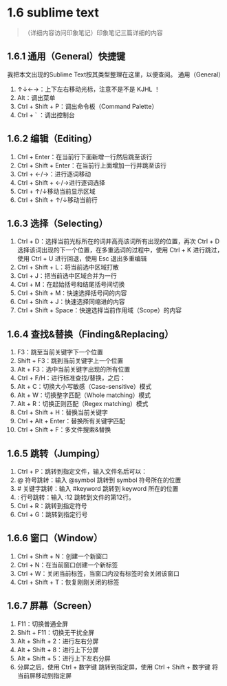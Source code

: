 # 1.6  sublime text
> （详细内容访问印象笔记）印象笔记三篇详细的内容


## 1.6.1 通用（General）快捷键
我把本文出现的Sublime Text按其类型整理在这里，以便查阅。
通用（General）
1. ↑↓←→：上下左右移动光标，注意不是不是 KJHL ！
2. Alt：调出菜单
3. Ctrl + Shift + P：调出命令板（Command Palette）
4. Ctrl + \` ：调出控制台


## 1.6.2 编辑（Editing）
1. Ctrl + Enter：在当前行下面新增一行然后跳至该行
2. Ctrl + Shift + Enter：在当前行上面增加一行并跳至该行
3. Ctrl + ←/→：进行逐词移动
4. Ctrl + Shift + ←/→进行逐词选择
5. Ctrl + ↑/↓移动当前显示区域
6. Ctrl + Shift + ↑/↓移动当前行


## 1.6.3 选择（Selecting）
1. Ctrl + D：选择当前光标所在的词并高亮该词所有出现的位置，再次 Ctrl + D 选择该词出现的下一个位置，在多重选词的过程中，使用 Ctrl + K 进行跳过，使用 Ctrl + U 进行回退，使用 Esc 退出多重编辑
2. Ctrl + Shift + L：将当前选中区域打散
3. Ctrl + J：把当前选中区域合并为一行
4. Ctrl + M：在起始括号和结尾括号间切换
5. Ctrl + Shift + M：快速选择括号间的内容
6. Ctrl + Shift + J：快速选择同缩进的内容
7. Ctrl + Shift + Space：快速选择当前作用域（Scope）的内容


## 1.6.4 查找&替换（Finding&Replacing）
1. F3：跳至当前关键字下一个位置
2. Shift + F3：跳到当前关键字上一个位置
3. Alt + F3：选中当前关键字出现的所有位置
4. Ctrl + F/H：进行标准查找/替换，之后：
5. Alt + C：切换大小写敏感（Case-sensitive）模式
6. Alt + W：切换整字匹配（Whole matching）模式
7. Alt + R：切换正则匹配（Regex matching）模式
8. Ctrl + Shift + H：替换当前关键字
9. Ctrl + Alt + Enter：替换所有关键字匹配
10. Ctrl + Shift + F：多文件搜索&替换


## 1.6.5 跳转（Jumping）
1. Ctrl + P：跳转到指定文件，输入文件名后可以：
2. @ 符号跳转：输入 @symbol 跳转到 symbol 符号所在的位置
3. \# 关键字跳转：输入 \#keyword 跳转到 keyword 所在的位置
4. : 行号跳转：输入 :12 跳转到文件的第12行。
5. Ctrl + R：跳转到指定符号
6. Ctrl + G：跳转到指定行号


## 1.6.6 窗口（Window）
1. Ctrl + Shift + N：创建一个新窗口
2. Ctrl + N：在当前窗口创建一个新标签
3. Ctrl + W：关闭当前标签，当窗口内没有标签时会关闭该窗口
4. Ctrl + Shift + T：恢复刚刚关闭的标签


## 1.6.7 屏幕（Screen）
1. F11：切换普通全屏
2. Shift + F11：切换无干扰全屏
3. Alt + Shift + 2：进行左右分屏
4. Alt + Shift + 8：进行上下分屏
5. Alt + Shift + 5：进行上下左右分屏
6. 分屏之后，使用 Ctrl + 数字键 跳转到指定屏，使用 Ctrl + Shift + 数字键 将当前屏移动到指定屏